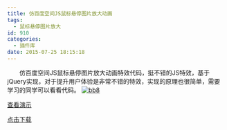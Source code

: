 ```yaml
---
title: 仿百度空间JS鼠标悬停图片放大动画
tags:
  - 鼠标悬停图片放大
id: 910
categories:
  - 插件库
date: 2015-07-25 18:15:18
---
```


&emsp;&emsp;仿百度空间JS鼠标悬停图片放大动画特效代码，挺不错的JS特效，基于jQuery实现，对于提升用户体验是非常不错的特效，实现的原理也很简单，需要学习的同学可以看看代码。
[![bb8](http://www.npm8.com/wp-content/uploads/2015/07/bb8.png)](http://www.npm8.com/wp-content/uploads/2015/07/bb8.png)

[查看演示](http://demo.grycheng.com/case/baidupic/)

[点击下载](http://www.npm8.com/wp-content/uploads/2015/07/baiduPic.zip)


